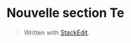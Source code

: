  # Nouvelle section Te


> Written with [StackEdit](https://stackedit.io/).
<!--stackedit_data:
eyJoaXN0b3J5IjpbLTgwNDc5NjQ4OV19
-->